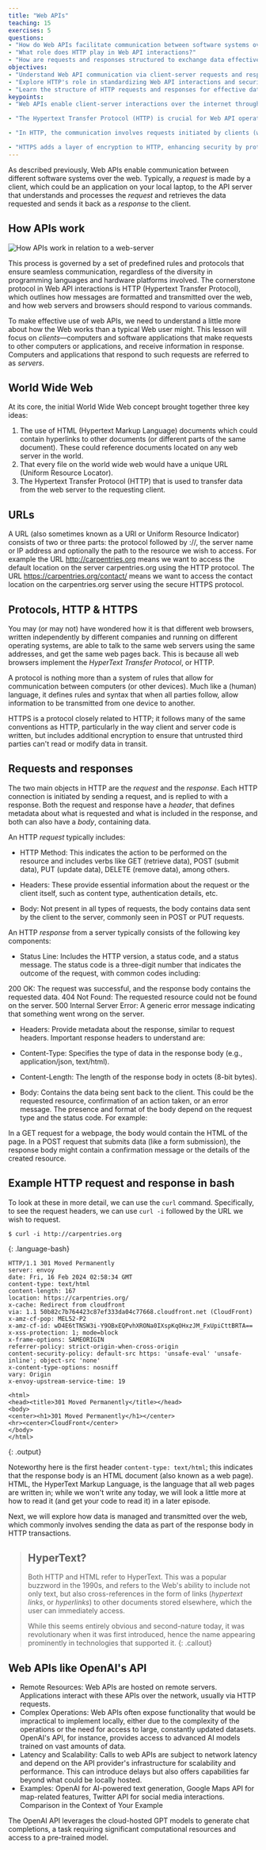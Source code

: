 ```yaml
---
title: "Web APIs"
teaching: 15
exercises: 5
questions:
- "How do Web APIs facilitate communication between software systems over the internet?"
- "What role does HTTP play in Web API interactions?"
- "How are requests and responses structured to exchange data effectively?"
objectives:
- "Understand Web API communication via client-server requests and responses."
- "Explore HTTP's role in standardizing Web API interactions and security with HTTPS."
- "Learn the structure of HTTP requests and responses for effective data exchange."
keypoints:
- "Web APIs enable client-server interactions over the internet through a structured exchange of requests and responses, allowing for seamless data retrieval and submission."

- "The Hypertext Transfer Protocol (HTTP) is crucial for Web API operations, outlining how messages are formatted and transmitted, ensuring consistent communication across different platforms."

- "In HTTP, the communication involves requests initiated by clients (with methods like GET, POST) and responses from servers, each containing headers and potentially a body with the relevant data."

- "HTTPS adds a layer of encryption to HTTP, enhancing security by protecting data in transit, making it essential for sensitive transactions."
---
```


As described previously, Web APIs enable communication between different software systems over the web. Typically, a _request_ is made by a client, which could be an application on your local laptop, to the API server that understands and processes the _request_ and retrieves the data requested and sends it back as a _response_ to the client.

## How APIs work

![How APIs work in relation to a web-server](../assets/img/APIServer.png)

This process is governed by a set of predefined rules and protocols that ensure seamless communication, regardless of the diversity in programming languages and hardware platforms involved. The cornerstone protocol in Web API interactions is HTTP (Hypertext Transfer Protocol), which outlines how messages are formatted and transmitted over the web, and how web servers and browsers should respond to various commands.

To make effective use of web APIs, we need to understand a little more about how the Web works than a typical Web user might. This lesson will focus on _clients_&mdash;computers and software applications that make requests to other computers or applications, and receive information in response. Computers and applications that respond to such requests are referred to as _servers_.

## World Wide Web
At its core, the initial World Wide Web concept brought together three key ideas:

1. The use of HTML (Hypertext Markup Language) documents which could contain hyperlinks to other documents (or different parts of the same document). These could reference documents located on any web server in the world.
2. That every file on the world wide web would have a unique URL (Uniform Resource Locator).
3. The Hypertext Transfer Protocol (HTTP) that is used to transfer data from the web server to the requesting client.


## URLs

A URL (also sometimes known as a URI or Uniform Resource Indicator) consists of two or three parts: the protocol followed by ://, the server name or IP address and optionally the path to the resource we wish to access. For example the URL http://carpentries.org means we want to access the default location on the server carpentries.org using the HTTP protocol. The URL https://carpentries.org/contact/ means we want to access the contact location on the carpentries.org server using the secure HTTPS protocol.

## Protocols, HTTP & HTTPS

You may (or may not) have wondered how it is that different web browsers, written independently by different companies and running on different operating systems, are able to talk to the same web servers using the same addresses, and get the same web pages back. This is because all web browsers implement the _HyperText Transfer Protocol_, or HTTP.

A protocol is nothing more than a system of rules that allow for communication between computers (or other devices). Much like a (human) language, it defines rules and syntax that when all parties follow, allow information to be transmitted from one device to another.

HTTPS is a protocol closely related to HTTP; it follows many of the same conventions as HTTP, particularly in the way client and server code is written, but includes additional encryption to ensure that untrusted third parties can't read or modify data in transit.

## Requests and responses

The two main objects in HTTP are the _request_ and the _response_. Each HTTP connection is initiated by sending a request, and is replied to with a response. Both the request and response have a _header_, that defines metadata about what is requested and what is included in the response, and both can also have a _body_, containing data.

An HTTP _request_ typically includes:

- HTTP Method: This indicates the action to be performed on the resource and includes verbs like GET (retrieve data), POST (submit data), PUT (update data), DELETE (remove data), among others.

- Headers: These provide essential information about the request or the client itself, such as content type, authentication details, etc.

- Body: Not present in all types of requests, the body contains data sent by the client to the server, commonly seen in POST or PUT requests.

An HTTP _response_ from a server typically consists of the following key components:

- Status Line: Includes the HTTP version, a status code, and a status message. The status code is a three-digit number that indicates the outcome of the request, with common codes including:

200 OK: The request was successful, and the response body contains the requested data.
404 Not Found: The requested resource could not be found on the server.
500 Internal Server Error: A generic error message indicating that something went wrong on the server.

- Headers: Provide metadata about the response, similar to request headers. Important response headers to understand are:

- Content-Type: Specifies the type of data in the response body (e.g., application/json, text/html).

- Content-Length: The length of the response body in octets (8-bit bytes).

- Body: Contains the data being sent back to the client. This could be the requested resource, confirmation of an action taken, or an error message. The presence and format of the body depend on the request type and the status code. For example:

In a GET request for a webpage, the body would contain the HTML of the page.
In a POST request that submits data (like a form submission), the response body might contain a confirmation message or the details of the created resource.

## Example HTTP request and response in bash
To look at these in more detail, we can use the `curl` command. Specifically, to see the request headers, we can use `curl -i` followed by the URL we wish to request.

~~~
$ curl -i http://carpentries.org
~~~
{: .language-bash}

~~~
HTTP/1.1 301 Moved Permanently
server: envoy
date: Fri, 16 Feb 2024 02:58:34 GMT
content-type: text/html
content-length: 167
location: https://carpentries.org/
x-cache: Redirect from cloudfront
via: 1.1 50b82c7b764423c87ef333da04c77668.cloudfront.net (CloudFront)
x-amz-cf-pop: MEL52-P2
x-amz-cf-id: wD4E6tTNSW3i-Y9OBxEQPvhXRONa0IXspKqOHxzJM_FxUpiCttBRTA==
x-xss-protection: 1; mode=block
x-frame-options: SAMEORIGIN
referrer-policy: strict-origin-when-cross-origin
content-security-policy: default-src https: 'unsafe-eval' 'unsafe-inline'; object-src 'none'
x-content-type-options: nosniff
vary: Origin
x-envoy-upstream-service-time: 19

<html>
<head><title>301 Moved Permanently</title></head>
<body>
<center><h1>301 Moved Permanently</h1></center>
<hr><center>CloudFront</center>
</body>
</html>
~~~
{: .output}

Noteworthy here is the first header `content-type: text/html`; this indicates that the response body is an HTML document (also known as a web page). HTML, the HyperText Markup Language, is the language that all web pages are written in; while we won't write any today, we will look a little more at how to read it (and get your code to read it) in a later episode.

Next, we will explore how data is managed and transmitted over the web, which commonly involves sending the data as part of the response body in HTTP transactions.

> ## HyperText?
>
> Both HTTP and HTML refer to HyperText. This was a popular buzzword in the 1990s, and refers to the Web's ability to include not only text, but also cross-references in the form of links (_hypertext links_, or _hyperlinks_) to other documents stored elsewhere, which the user can immediately access.
>
> While this seems entirely obvious and second-nature today, it was revolutionary when it was first introduced, hence the name appearing prominently in technologies that supported it.
{: .callout}


## Web APIs like OpenAI's API
- Remote Resources: Web APIs are hosted on remote servers. Applications interact with these APIs over the network, usually via HTTP requests.
- Complex Operations: Web APIs often expose functionality that would be impractical to implement locally, either due to the complexity of the operations or the need for access to large, constantly updated datasets. OpenAI's API, for instance, provides access to advanced AI models trained on vast amounts of data.
- Latency and Scalability: Calls to web APIs are subject to network latency and depend on the API provider's infrastructure for scalability and performance. This can introduce delays but also offers capabilities far beyond what could be locally hosted.
- Examples: OpenAI for AI-powered text generation, Google Maps API for map-related features, Twitter API for social media interactions.
Comparison in the Context of Your Example

The OpenAI API leverages the cloud-hosted GPT models to generate chat completions, a task requiring significant computational resources and access to a pre-trained model.